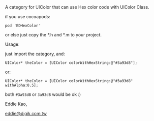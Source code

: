 A category for UIColor that can use Hex color code with UIColor Class.

if you use cocoapods:

    pod 'EDHexColor'

or else just copy the *.h and *.m to your project.

Usage:

just import the category, and:

    UIColor* theColor = [UIColor colorWithHexString:@"#3a93d8"];

or:

    UIColor* theColor = [UIColor colorWithHexString:@"#3a93d8" withAlpha:0.5];

both `#3a93d8` or `3a93d8` would be ok :)

Eddie Kao,

eddie@digik.com.tw
